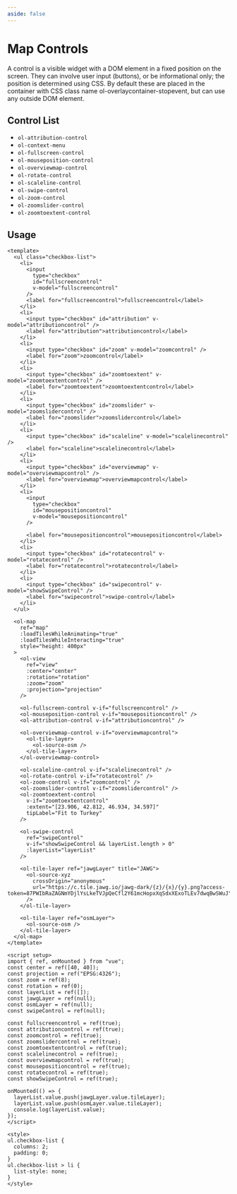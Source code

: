```yaml
---
aside: false
---
```


# Map Controls

A control is a visible widget with a DOM element in a fixed position on the screen. They can involve user input (buttons), or be informational only; the position is determined using CSS. By default these are placed in the container with CSS class name ol-overlaycontainer-stopevent, but can use any outside DOM element.

<script setup>
import MapControlDemo from "@demos/MapControlDemo.vue"
</script>
<ClientOnly>
<MapControlDemo />
</ClientOnly>

## Control List

- `ol-attribution-control`
- `ol-context-menu`
- `ol-fullscreen-control`
- `ol-mouseposition-control`
- `ol-overviewmap-control`
- `ol-rotate-control`
- `ol-scaleline-control`
- `ol-swipe-control`
- `ol-zoom-control`
- `ol-zoomslider-control`
- `ol-zoomtoextent-control`

## Usage

```vue
<template>
  <ul class="checkbox-list">
    <li>
      <input
        type="checkbox"
        id="fullscreencontrol"
        v-model="fullscreencontrol"
      />
      <label for="fullscreencontrol">fullscreencontrol</label>
    </li>
    <li>
      <input type="checkbox" id="attribution" v-model="attributioncontrol" />
      <label for="attribution">attributioncontrol</label>
    </li>
    <li>
      <input type="checkbox" id="zoom" v-model="zoomcontrol" />
      <label for="zoom">zoomcontrol</label>
    </li>
    <li>
      <input type="checkbox" id="zoomtoextent" v-model="zoomtoextentcontrol" />
      <label for="zoomtoextent">zoomtoextentcontrol</label>
    </li>
    <li>
      <input type="checkbox" id="zoomslider" v-model="zoomslidercontrol" />
      <label for="zoomslider">zoomslidercontrol</label>
    </li>
    <li>
      <input type="checkbox" id="scaleline" v-model="scalelinecontrol" />
      <label for="scaleline">scalelinecontrol</label>
    </li>
    <li>
      <input type="checkbox" id="overviewmap" v-model="overviewmapcontrol" />
      <label for="overviewmap">overviewmapcontrol</label>
    </li>
    <li>
      <input
        type="checkbox"
        id="mousepositioncontrol"
        v-model="mousepositioncontrol"
      />

      <label for="mousepositioncontrol">mousepositioncontrol</label>
    </li>
    <li>
      <input type="checkbox" id="rotatecontrol" v-model="rotatecontrol" />
      <label for="rotatecontrol">rotatecontrol</label>
    </li>
    <li>
      <input type="checkbox" id="swipecontrol" v-model="showSwipeControl" />
      <label for="swipecontrol">swipe-control</label>
    </li>
  </ul>

  <ol-map
    ref="map"
    :loadTilesWhileAnimating="true"
    :loadTilesWhileInteracting="true"
    style="height: 400px"
  >
    <ol-view
      ref="view"
      :center="center"
      :rotation="rotation"
      :zoom="zoom"
      :projection="projection"
    />

    <ol-fullscreen-control v-if="fullscreencontrol" />
    <ol-mouseposition-control v-if="mousepositioncontrol" />
    <ol-attribution-control v-if="attributioncontrol" />

    <ol-overviewmap-control v-if="overviewmapcontrol">
      <ol-tile-layer>
        <ol-source-osm />
      </ol-tile-layer>
    </ol-overviewmap-control>

    <ol-scaleline-control v-if="scalelinecontrol" />
    <ol-rotate-control v-if="rotatecontrol" />
    <ol-zoom-control v-if="zoomcontrol" />
    <ol-zoomslider-control v-if="zoomslidercontrol" />
    <ol-zoomtoextent-control
      v-if="zoomtoextentcontrol"
      :extent="[23.906, 42.812, 46.934, 34.597]"
      tipLabel="Fit to Turkey"
    />

    <ol-swipe-control
      ref="swipeControl"
      v-if="showSwipeControl && layerList.length > 0"
      :layerList="layerList"
    />

    <ol-tile-layer ref="jawgLayer" title="JAWG">
      <ol-source-xyz
        crossOrigin="anonymous"
        url="https://c.tile.jawg.io/jawg-dark/{z}/{x}/{y}.png?access-token=87PWIbRaZAGNmYDjlYsLkeTVJpQeCfl2Y61mcHopxXqSdxXExoTLEv7dwqBwSWuJ"
      />
    </ol-tile-layer>

    <ol-tile-layer ref="osmLayer">
      <ol-source-osm />
    </ol-tile-layer>
  </ol-map>
</template>

<script setup>
import { ref, onMounted } from "vue";
const center = ref([40, 40]);
const projection = ref("EPSG:4326");
const zoom = ref(8);
const rotation = ref(0);
const layerList = ref([]);
const jawgLayer = ref(null);
const osmLayer = ref(null);
const swipeControl = ref(null);

const fullscreencontrol = ref(true);
const attributioncontrol = ref(true);
const zoomcontrol = ref(true);
const zoomslidercontrol = ref(true);
const zoomtoextentcontrol = ref(true);
const scalelinecontrol = ref(true);
const overviewmapcontrol = ref(true);
const mousepositioncontrol = ref(true);
const rotatecontrol = ref(true);
const showSwipeControl = ref(true);

onMounted(() => {
  layerList.value.push(jawgLayer.value.tileLayer);
  layerList.value.push(osmLayer.value.tileLayer);
  console.log(layerList.value);
});
</script>

<style>
ul.checkbox-list {
  columns: 2;
  padding: 0;
}
ul.checkbox-list > li {
  list-style: none;
}
</style>
```
